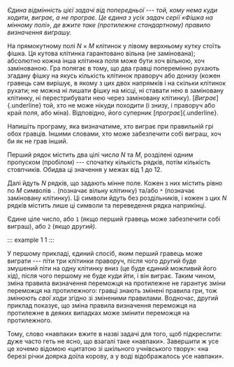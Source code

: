 *Єдина відмінність цієї задачі від попередньої --- той, кому нема куди
ходити, виграє, а не програє. Це єдина з усіх задач серії «Фішка на
мінному полі», де вжите таке (протилежне стандартному) правило
визначення виграшу.*

На прямокутному полi $N{\times}M$ клiтинок у лiвому верхньому кутку
стоїть фішка. Ця кутова клітинка гарантовано вільна (не замінована);
абсолютно кожна інша клітинка п*о*ля може бути хоч вільною, хоч
замінованою. Гра полягає в тому, що два гравцi поперемiнно рухають
згадану фішку на якусь кiлькiсть клiтинок праворуч або донизу (кожен
гравець сам вирiшує, в якому з цих двох напрямків i на скільки клітинок
рухати; не можна ні лишати фішку на мiсцi, ні ставати нею в заміновану
клітинку, ні перестрибувати нею через заміновану клітинку).
[*Виграє*]{.underline} той, хто не може нiкуди походити (і знизу,
і праворуч або край п*о*ля, або міна). Відповідно, його суперник
[*програє*]{.underline}.

Напишіть програму, яка визначатиме, хто виграє при правильній грі обох
гравців. Іншими словами, хто може забезпечити собі виграш, хоч би як не
грав інший.

Перший рядок містить два цілі числ*а* $N$ та $M$, розділені одним
пропуском (пробілом) --- спочатку кількість рядків, потім кількість
стовпчиків. Обидва ці значення у межах від 1 до 12.

Далі йдуть $N$ рядків, що задають мінне поле. Кожен з них містить рівно
по $M$ символів `.` (позначає вільну клітинку) та/або `*` (позначає
заміновану клітинку). Ці символи йдуть без роздільників, і кожен з цих
$N$ рядків містить лише ці символи та переведення рядка наприкінці.

Єдине ціле число, або `1` (якщо перший гравець може забезпечити собі
виграш), або `2` (якщо др*угий).*

::: example
1 1
:::

У першому прикладі, єдиний спосіб, яким перший гравець може виграти ---
піти три клітинки праворуч, після чого др*у*гий буде змушений піти на
одну клітинку вниз (це буде єдиний можливий його хід), після чого
першому не буде куди йти, і він в*и*грає. Таким чином, зміна правила
визначення переможця на протилежне не гарантує зміни переможця на
протилежного: гравці знають змінені правила гри, тож *змінюють свої
ходи* згідно зі зміненими правилами. Водночас, др*у*гий приклад показує,
що зміна правила визначення переможця на протилежне в деяких випадках
може змінити переможця на протилежного.

Тому, слово «навпаки» вжите в назві задачі для того, щоб підкреслити:
дуже часто геть не ясно, що взагалі таке «навпаки». Завершити ж усе це
хочемо відомою «цитатою зі шкільного учнівського твору»: «на березі
річки доярка доїла корову, а у воді відображалось усе навпаки».
